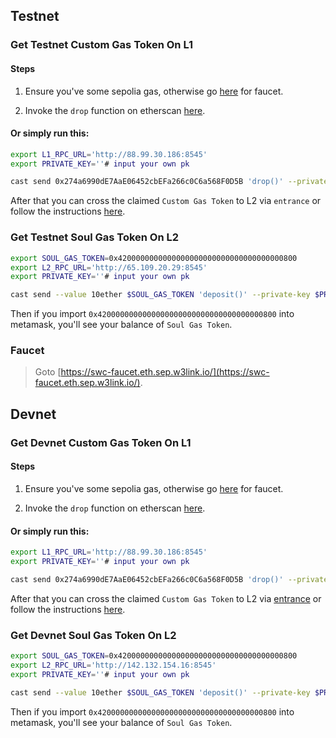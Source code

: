 ## Testnet


### Get Testnet Custom Gas Token On L1

#### Steps
1. Ensure you've some sepolia gas, otherwise go [here](https://www.alchemy.com/faucets/ethereum-sepolia) for faucet.

2. Invoke the `drop` function on etherscan [here](https://sepolia.etherscan.io/address/0x274a6990dE7AaE06452cbEFa266c0C6a568F0D5B#writeContract).

#### Or simply run this:
```bash
export L1_RPC_URL='http://88.99.30.186:8545'
export PRIVATE_KEY=''# input your own pk

cast send 0x274a6990dE7AaE06452cbEFa266c0C6a568F0D5B 'drop()' --private-key $PRIVATE_KEY -r $L1_RPC_URL
```

After that you can cross the claimed `Custom Gas Token` to L2 via `entrance` or follow the instructions [here](https://github.com/ethereum-optimism/specs/discussions/140#discussioncomment-9426636).

### Get Testnet Soul Gas Token On L2

```bash
export SOUL_GAS_TOKEN=0x4200000000000000000000000000000000000800
export L2_RPC_URL='http://65.109.20.29:8545'
export PRIVATE_KEY=''# input your own pk

cast send --value 10ether $SOUL_GAS_TOKEN 'deposit()' --private-key $PRIVATE_KEY -r $L2_RPC_URL
```


Then if you import `0x4200000000000000000000000000000000000800` into metamask, you'll see your balance of `Soul Gas Token`.

### Faucet

>Goto [https://swc-faucet.eth.sep.w3link.io/](https://swc-faucet.eth.sep.w3link.io/).

## Devnet

### Get Devnet Custom Gas Token On L1

#### Steps

1. Ensure you've some sepolia gas, otherwise go [here](https://www.alchemy.com/faucets/ethereum-sepolia) for faucet.

2. Invoke the `drop` function on etherscan [here](https://sepolia.etherscan.io/address/0x274a6990dE7AaE06452cbEFa266c0C6a568F0D5B#writeContract).

#### Or simply run this:
```bash
export L1_RPC_URL='http://88.99.30.186:8545'
export PRIVATE_KEY=''# input your own pk

cast send 0x274a6990dE7AaE06452cbEFa266c0C6a568F0D5B 'drop()' --private-key $PRIVATE_KEY -r $L1_RPC_URL
```

After that you can cross the claimed `Custom Gas Token` to L2 via [entrance](https://quarkchain-b1ac26e1bc5a3c1f.testnets.rollbridge.app/) or follow the instructions [here](https://github.com/ethereum-optimism/specs/discussions/140#discussioncomment-9426636).

### Get Devnet Soul Gas Token On L2

```bash
export SOUL_GAS_TOKEN=0x4200000000000000000000000000000000000800
export L2_RPC_URL='http://142.132.154.16:8545'
export PRIVATE_KEY=''# input your own pk

cast send --value 10ether $SOUL_GAS_TOKEN 'deposit()' --private-key $PRIVATE_KEY -r $L2_RPC_URL
```


Then if you import `0x4200000000000000000000000000000000000800` into metamask, you'll see your balance of `Soul Gas Token`.
